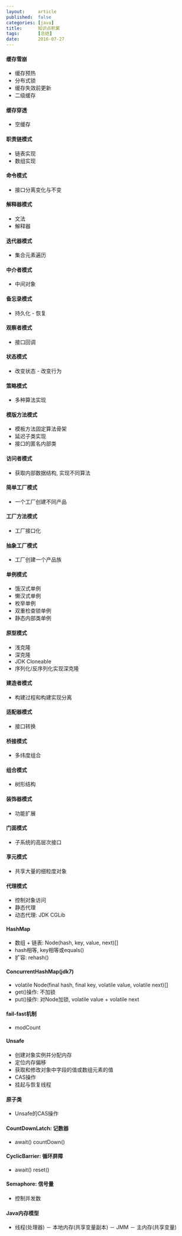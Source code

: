```yaml
---
layout:     article
published:  false
categories: [java]
title:      知识点积累
tags:       [总结]
date:       2016-07-27
---
```


#### 缓存雪崩

* 缓存预热
* 分布式锁
* 缓存失效前更新
* 二级缓存

#### 缓存穿透

* 空缓存

#### 职责链模式

* 链表实现
* 数组实现

#### 命令模式

* 接口分离变化与不变

#### 解释器模式

* 文法
* 解释器

#### 迭代器模式

* 集合元素遍历

#### 中介者模式

* 中间对象

#### 备忘录模式

* 持久化 - 恢复

#### 观察者模式

* 接口回调

#### 状态模式

* 改变状态 - 改变行为

#### 策略模式

* 多种算法实现

#### 模版方法模式

* 模板方法固定算法骨架
* 延迟子类实现
* 接口的匿名内部类

#### 访问者模式

* 获取内部数据结构, 实现不同算法

#### 简单工厂模式

* 一个工厂创建不同产品

#### 工厂方法模式

* 工厂接口化

#### 抽象工厂模式

* 工厂创建一个产品族

#### 单例模式

* 饿汉式单例
* 懒汉式单例
* 枚举单例
* 双重检查锁单例
* 静态内部类单例

#### 原型模式

* 浅克隆
* 深克隆
* JDK Cloneable
* 序列化/反序列化实现深克隆

#### 建造者模式

* 构建过程和构建实现分离

#### 适配器模式

* 接口转换

#### 桥接模式

* 多纬度组合

#### 组合模式

* 树形结构

#### 装饰器模式

* 功能扩展

#### 门面模式

* 子系统的高层次接口

#### 享元模式

* 共享大量的细粒度对象

#### 代理模式

* 控制对象访问
* 静态代理
* 动态代理: JDK CGLib

#### HashMap

* 数组 + 链表: Node(hash, key, value, next)[]
* hash相等, key相等或equals()
* 扩容: rehash()

#### ConcurrentHashMap(jdk7)

* volatile Node(final hash, final key, volatile value, volatile next)[]
* get()操作: 不加锁
* put()操作: 对Node加锁, volatile value + volatile next

#### fail-fast机制

* modCount

#### Unsafe

* 创建对象实例并分配内存
* 定位内存偏移
* 获取和修改对象中字段的值或数组元素的值
* CAS操作
* 挂起与恢复线程

#### 原子类

* Unsafe的CAS操作

#### CountDownLatch: 记数器

* await() countDown()

#### CyclicBarrier: 循环屏障

* await() reset()

#### Semaphore: 信号量

* 控制并发数

#### Java内存模型

* 线程(处理器) － 本地内存(共享变量副本) － JMM － 主内存(共享变量)
